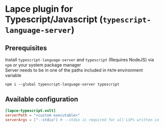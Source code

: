 # Lapce plugin for Typescript/Javascript (`typescript-language-server`)

## Prerequisites

Install `typescript-language-server` and `typescript` (Requires NodeJS) via `npm` or your system package manager  
Server needs to be in one of the paths included in `PATH` environment variable

```shell
npm i --global typescript-language-server typescript
```

## Available configuration

```toml
[lapce-typescript.volt]
serverPath = "<custom executable>"
serverArgs = ["--stdio"] # --stdio is required for all LSPs written in nodejs
```
